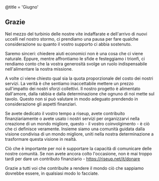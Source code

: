 @title = 'Giugno'


Grazie
------

Nel mezzo del turbinio delle nostre vite indaffarate e dell'arrivo di nuovi uccelli nel nostro stormo, ci prendiamo una pausa per fare qualche considerazione su quanto il vostro supporto ci abbia sostenuto.

Saremo sinceri: chiedere aiuti economici non è una cosa che ci viene naturale. Eppure, mentre affrontiamo le sfide e festeggiamo i trionfi, ci rendiamo conto che la vostra generosità svolge un ruolo indispensabile nell'alimentare la nostra missione.

A volte ci viene chiesto qual sia la quota proporzionale del costo dei nostri servizi. La verità è che sentiamo inaccettabile mettere un prezzo sull'impatto dei nostri sforzi collettivi. Il nostro progetto è alimentato dall'amore, dalla rabbia e dalla determinazione che ognuno di noi mette sul tavolo. Questo non si può valutare in modo adeguato prendendo in considerazione gli aspetti finanziari.

Se avete dedicato il vostro tempo a riseup, avete contribuito finanziariamente o avete usato i nostri servizi per organizzarvi nella creazione di un mondo migliore, questo - il vostro coinvolgimento - è ciò che ci definisce veramente. Insieme siamo una comunità guidata dalla visione condivisa di un mondo migliore, uniti nella nostra determinazione a trasformare questa visione in realtà.

Ciò che è importante per noi è supportare la capacità di comunicare delle nostre comunità. Se non avete ancora colto l'occasione, non è mai troppo tardi per dare un contributo finanziario - https://riseup.net/it/donare

Grazie a tutti voi che contribuite a rendere il mondo ciò che sappiamo dovrebbe essere, in qualsiasi modo lo facciate.